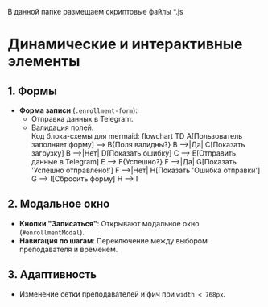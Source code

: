 В данной папке размещаем скриптовые файлы *.js
# Динамические и интерактивные элементы  

## **1. Формы**  
- **Форма записи** (`.enrollment-form`):  
  - Отправка данных в Telegram.  
  - Валидация полей.  
  Код блока-схемы для mermaid:
  flowchart TD
    A[Пользователь заполняет форму] --> B{Поля валидны?}
    B -->|Да| C[Показать загрузку]
    B -->|Нет| D[Показать ошибку]
    C --> E[Отправить данные в Telegram]
    E --> F{Успешно?}
    F -->|Да| G[Показать 'Успешно отправлено!']
    F -->|Нет| H[Показать 'Ошибка отправки']
    G --> I[Сбросить форму]
    H --> I

## **2. Модальное окно**  
- **Кнопки "Записаться"**: Открывают модальное окно (`#enrollmentModal`).  
- **Навигация по шагам**: Переключение между выбором преподавателя и временем.  

## **3. Адаптивность**  
- Изменение сетки преподавателей и фич при `width < 768px`.  

